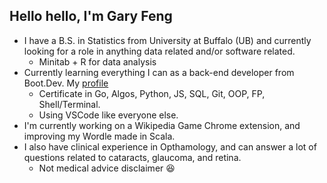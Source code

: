 ## Hello hello, I'm Gary Feng

- I have a B.S. in Statistics from University at Buffalo (UB) and currently looking for a role in anything data related and/or software related.
  - Minitab + R for data analysis
- Currently learning everything I can as a back-end developer from Boot.Dev. My [profile](https://www.boot.dev/)
  - Certificate in Go, Algos, Python, JS, SQL, Git, OOP, FP, Shell/Terminal.
  - Using VSCode like everyone else.
- I'm currently working on a Wikipedia Game Chrome extension, and improving my Wordle made in Scala.
- I also have clinical experience in Opthamology, and can answer a lot of questions related to cataracts, glaucoma, and retina.
  - Not medical advice disclaimer :satisfied:

